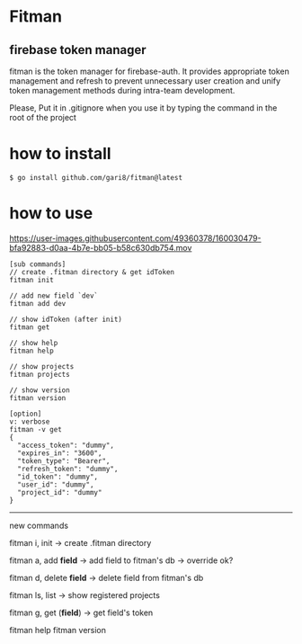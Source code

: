 # Fitman

## firebase token manager

fitman is the token manager for firebase-auth.
It provides appropriate token management and refresh to prevent unnecessary user creation and unify token management methods during intra-team development.

Please, Put it in .gitignore when you use it by typing the command in the root of the project

# how to install
```
$ go install github.com/gari8/fitman@latest
```

# how to use

https://user-images.githubusercontent.com/49360378/160030479-bfa92883-d0aa-4b7e-bb05-b58c630db754.mov

```
[sub commands]
// create .fitman directory & get idToken
fitman init

// add new field `dev`
fitman add dev

// show idToken (after init) 
fitman get

// show help
fitman help

// show projects
fitman projects

// show version
fitman version

[option]
v: verbose
fitman -v get
{
  "access_token": "dummy",
  "expires_in": "3600",
  "token_type": "Bearer",
  "refresh_token": "dummy",
  "id_token": "dummy",
  "user_id": "dummy",
  "project_id": "dummy"
}
```


-------------------------------------------------

new commands 

fitman i, init
-> create .fitman directory

fitman a, add __field__
-> add field to fitman's db
-> override ok?

fitman d, delete __field__
-> delete field from fitman's db

fitman ls, list
-> show registered projects

fitman g, get (__field__)
-> get field's token

fitman help
fitman version